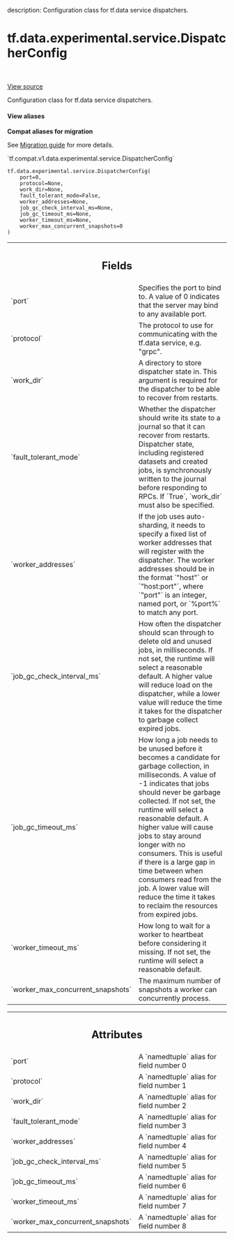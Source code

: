 description: Configuration class for tf.data service dispatchers.

<div itemscope itemtype="http://developers.google.com/ReferenceObject">
<meta itemprop="name" content="tf.data.experimental.service.DispatcherConfig" />
<meta itemprop="path" content="Stable" />
<meta itemprop="property" content="__new__"/>
</div>

# tf.data.experimental.service.DispatcherConfig

<!-- Insert buttons and diff -->

<table class="tfo-notebook-buttons tfo-api nocontent" align="left">

</table>

<a target="_blank" class="external" href="/code/stable/tensorflow/python/data/experimental/service/server_lib.py">View source</a>



Configuration class for tf.data service dispatchers.

<section class="expandable">
  <h4 class="showalways">View aliases</h4>
  <p>
<b>Compat aliases for migration</b>
<p>See
<a href="https://www.tensorflow.org/guide/migrate">Migration guide</a> for
more details.</p>
<p>`tf.compat.v1.data.experimental.service.DispatcherConfig`</p>
</p>
</section>

<pre class="devsite-click-to-copy prettyprint lang-py tfo-signature-link">
<code>tf.data.experimental.service.DispatcherConfig(
    port=0,
    protocol=None,
    work_dir=None,
    fault_tolerant_mode=False,
    worker_addresses=None,
    job_gc_check_interval_ms=None,
    job_gc_timeout_ms=None,
    worker_timeout_ms=None,
    worker_max_concurrent_snapshots=0
)
</code></pre>



<!-- Placeholder for "Used in" -->


<!-- Tabular view -->
 <table class="responsive fixed orange">
<colgroup><col width="214px"><col></colgroup>
<tr><th colspan="2"><h2 class="add-link">Fields</h2></th></tr>

<tr>
<td>
`port`<a id="port"></a>
</td>
<td>
Specifies the port to bind to. A value of 0 indicates that the server
may bind to any available port.
</td>
</tr><tr>
<td>
`protocol`<a id="protocol"></a>
</td>
<td>
The protocol to use for communicating with the tf.data service,
e.g. "grpc".
</td>
</tr><tr>
<td>
`work_dir`<a id="work_dir"></a>
</td>
<td>
A directory to store dispatcher state in. This
argument is required for the dispatcher to be able to recover from
restarts.
</td>
</tr><tr>
<td>
`fault_tolerant_mode`<a id="fault_tolerant_mode"></a>
</td>
<td>
Whether the dispatcher should write its state to a
journal so that it can recover from restarts. Dispatcher state, including
registered datasets and created jobs, is synchronously written to the
journal before responding to RPCs. If `True`, `work_dir` must also be
specified.
</td>
</tr><tr>
<td>
`worker_addresses`<a id="worker_addresses"></a>
</td>
<td>
If the job uses auto-sharding, it needs to specify a fixed
list of worker addresses that will register with the dispatcher. The
worker addresses should be in the format `"host"` or `"host:port"`, where
`"port"` is an integer, named port, or `%port%` to match any port.
</td>
</tr><tr>
<td>
`job_gc_check_interval_ms`<a id="job_gc_check_interval_ms"></a>
</td>
<td>
How often the dispatcher should scan through to
delete old and unused jobs, in milliseconds. If not set, the runtime will
select a reasonable default. A higher value will reduce load on the
dispatcher, while a lower value will reduce the time it takes for the
dispatcher to garbage collect expired jobs.
</td>
</tr><tr>
<td>
`job_gc_timeout_ms`<a id="job_gc_timeout_ms"></a>
</td>
<td>
How long a job needs to be unused before it becomes a
candidate for garbage collection, in milliseconds. A value of -1 indicates
that jobs should never be garbage collected. If not set, the runtime will
select a reasonable default. A higher value will cause jobs to stay around
longer with no consumers. This is useful if there is a large gap in
time between when consumers read from the job. A lower value will reduce
the time it takes to reclaim the resources from expired jobs.
</td>
</tr><tr>
<td>
`worker_timeout_ms`<a id="worker_timeout_ms"></a>
</td>
<td>
How long to wait for a worker to heartbeat before
considering it missing. If not set, the runtime will select a reasonable
default.
</td>
</tr><tr>
<td>
`worker_max_concurrent_snapshots`<a id="worker_max_concurrent_snapshots"></a>
</td>
<td>
The maximum number of snapshots a worker
can concurrently process.
</td>
</tr>
</table>





<!-- Tabular view -->
 <table class="responsive fixed orange">
<colgroup><col width="214px"><col></colgroup>
<tr><th colspan="2"><h2 class="add-link">Attributes</h2></th></tr>

<tr>
<td>
`port`<a id="port"></a>
</td>
<td>
A `namedtuple` alias for field number 0
</td>
</tr><tr>
<td>
`protocol`<a id="protocol"></a>
</td>
<td>
A `namedtuple` alias for field number 1
</td>
</tr><tr>
<td>
`work_dir`<a id="work_dir"></a>
</td>
<td>
A `namedtuple` alias for field number 2
</td>
</tr><tr>
<td>
`fault_tolerant_mode`<a id="fault_tolerant_mode"></a>
</td>
<td>
A `namedtuple` alias for field number 3
</td>
</tr><tr>
<td>
`worker_addresses`<a id="worker_addresses"></a>
</td>
<td>
A `namedtuple` alias for field number 4
</td>
</tr><tr>
<td>
`job_gc_check_interval_ms`<a id="job_gc_check_interval_ms"></a>
</td>
<td>
A `namedtuple` alias for field number 5
</td>
</tr><tr>
<td>
`job_gc_timeout_ms`<a id="job_gc_timeout_ms"></a>
</td>
<td>
A `namedtuple` alias for field number 6
</td>
</tr><tr>
<td>
`worker_timeout_ms`<a id="worker_timeout_ms"></a>
</td>
<td>
A `namedtuple` alias for field number 7
</td>
</tr><tr>
<td>
`worker_max_concurrent_snapshots`<a id="worker_max_concurrent_snapshots"></a>
</td>
<td>
A `namedtuple` alias for field number 8
</td>
</tr>
</table>




